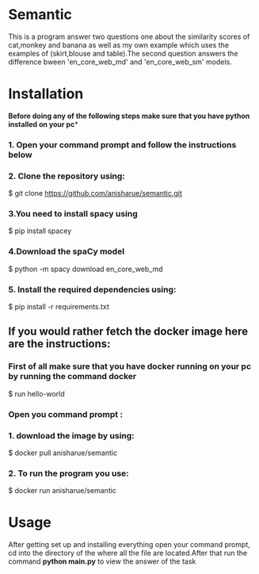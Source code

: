 # Semantic
This is a program  answer two questions one about the similarity scores of cat,monkey and banana as well as my own example which uses the examples of (skirt,blouse and table).The second question answers the difference bween 'en_core_web_md' and 'en_core_web_sm' models.


# Installation 
**Before doing any of the following steps make sure that you have python installed on your pc*** 

### 1. Open your command prompt and follow the instructions below 

### 2. Clone the repository using:
$ git clone https://github.com/anisharue/semantic.git

### 3.You need to install spacy using 
$ pip install spacey

### 4.Download the spaCy model
$ python -m spacy download en_core_web_md

### 5. Install the required dependencies using:
$ pip install -r requirements.txt

## If you would rather fetch the docker image here are the instructions:
### First of all make sure that you have docker running on your pc by running the command docker
$ run hello-world

### Open you command prompt :

### 1. download the image by using:
$ docker pull anisharue/semantic

### 2. To run the program you use:
$ docker run anisharue/semantic




# Usage 

After getting set up and installing everything open your command prompt, cd into the directory of the where all the file are located.After that run the command **python main.py** to view the answer of the task 

